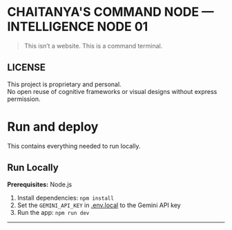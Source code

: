 #  CHAITANYA'S COMMAND NODE — INTELLIGENCE NODE 01

> This isn’t a website. This is a command terminal.

##  LICENSE

This project is proprietary and personal.  
No open reuse of cognitive frameworks or visual designs without express permission.

# Run and deploy 

This contains everything needed to run locally.

## Run Locally

**Prerequisites:**  Node.js


1. Install dependencies:
   `npm install`
2. Set the `GEMINI_API_KEY` in [.env.local](.env.local) to the Gemini API key
3. Run the app:
   `npm run dev`



---






